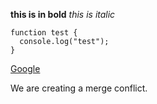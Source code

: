 **this is in bold**
*this is italic*
```
function test {
  console.log("test");
}
```
[Google](www.google.com)

We are creating a merge conflict.
